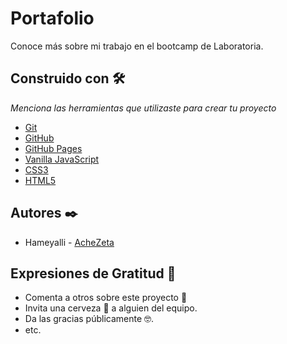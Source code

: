# Portafolio

Conoce más sobre mi trabajo en el bootcamp de Laboratoria. 

## Construido con 🛠️

_Menciona las herramientas que utilizaste para crear tu proyecto_

- [Git](https://git-scm.com/)
- [GitHub](https://github.com/)
- [GitHub Pages](https://pages.github.com/)
- [Vanilla JavaScript](https://medium.com/laboratoria-how-to/vanillajs-vs-jquery-31e623bbd46e)
- [CSS3](https://developer.mozilla.org/es/docs/Web/CSS/CSS3)
- [HTML5](https://hipertextual.com/archivo/2013/05/entendiendo-html5-guia-para-principiantes/)

## Autores ✒️

- Hameyalli - [AcheZeta](https://github.com/AcheZeta)

## Expresiones de Gratitud 🎁

* Comenta a otros sobre este proyecto 📢
* Invita una cerveza 🍺 a alguien del equipo. 
* Da las gracias públicamente 🤓.
* etc.


